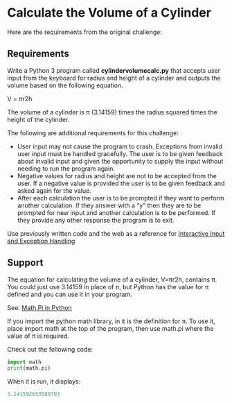 # Calculate the Volume of a Cylinder

Here are the requirements from the original challenge:

## Requirements

Write a Python 3 program called **cylindervolumecalc.py** that accepts user input from the keyboard for radius and height of a cylinder and outputs the volume based on the following equation.

V = πr2h

The volume of a cylinder is π (3.14159) times the radius squared times the height of the cylinder.

The following are additional requirements for this challenge:

- User input may not cause the program to crash. Exceptions from invalid user input must be handled gracefully. The user is to be given feedback about invalid input and given the opportunity to supply the input without needing to run the program again.
- Negative values for radius and height are not to be accepted from the user. If a negative value is provided the user is to be given feedback and asked again for the value.
- After each calculation the user is to be prompted if they want to perform another calculation. If they answer with a “y” then they are to be prompted for new input and another calculation is to be performed. If they provide any other response the program is to exit.

Use previously written code and the web as a reference for [Interactive Input and Exception Handling](https://www.w3schools.com/python/python_try_except.asp)

## Support

The equation for calculating the volume of a cylinder, V=πr2h, contains π. You could just use 3.14159 in place of π, but Python has the value for π defined and you can use it in your program.

See: [Math.Pi in Python](https://www.w3schools.com/python/ref_math_pi.asp)

If you import the python math library, in it is the definition for π.  To use it, place import math at the top of the program, then use math.pi where the value of π is required.

Check out the following code:

```python
import math
print(math.pi)
```

When it is run, it displays:

```python
3.141592653589793
```

